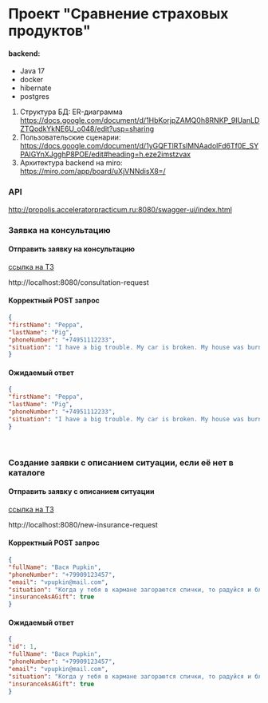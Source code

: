 # Проект "Сравнение страховых продуктов"

#### backend:
- Java 17
- docker
- hibernate
- postgres

1. Структура БД: ER-диаграмма https://docs.google.com/document/d/1HbKorjpZAMQ0h8RNKP_9IUanLDZTQodkYkNE6U_o048/edit?usp=sharing
2. Пользовательские сценарии: https://docs.google.com/document/d/1yGQFTlRTslMNAadolFd6Tf0E_SYPAIGYnXJgghP8POE/edit#heading=h.eze2imstzvax
3. Архитектура backend на miro: https://miro.com/app/board/uXjVNNdisX8=/

### API

http://propolis.acceleratorpracticum.ru:8080/swagger-ui/index.html


### Заявка на консультацию
#### Отправить заявку на консультацию
[ссылка на ТЗ](https://docs.google.com/document/d/1S7jVxwizJAurR7hgyirhOIWoInb9id4IDP_WGXPQ2Ko/edit?pli=1)

http://localhost:8080/consultation-request
#### Корректный POST запрос
```json
{
"firstName": "Peppa",
"lastName": "Pig",
"phoneNumber": "+74951112233",
"situation": "I have a big trouble. My car is broken. My house was burned. My health will be lost"
} 
```

#### Ожидаемый ответ
```json
{
"firstName": "Peppa",
"lastName": "Pig",
"phoneNumber": "+74951112233",
"situation": "I have a big trouble. My car is broken. My house was burned. My health will be lost"
}
```
<br>

### Создание заявки с описанием ситуации, если её нет в каталоге
#### Отправить заявку с описанием ситуации
[ссылка на ТЗ](https://docs.google.com/document/d/1mLDkJoQ8oGVjYOBk-w_tuwawR5KIbM0Xs8dlI-ESvf8/edit?pli=1#heading=h.zaexo44qsqti)

http://localhost:8080/new-insurance-request
#### Корректный POST запрос
```json
{
"fullName": "Вася Pupkin",
"phoneNumber": "+79909123457",
"email": "vpupkin@mail.com",
"situation": "Когда у тебя в кармане загораются спички, то радуйся и благодари небо, что у тебя в кармане не пороховой погреб.",
"insuranceAsAGift": true
}
```

#### Ожидаемый ответ
```json
{
"id": 1,
"fullName": "Вася Pupkin",
"phoneNumber": "+79909123457",
"email": "vpupkin@mail.com",
"situation": "Когда у тебя в кармане загораются спички, то радуйся и благодари небо, что у тебя в кармане не пороховой погреб.",
"insuranceAsAGift": true
}
```